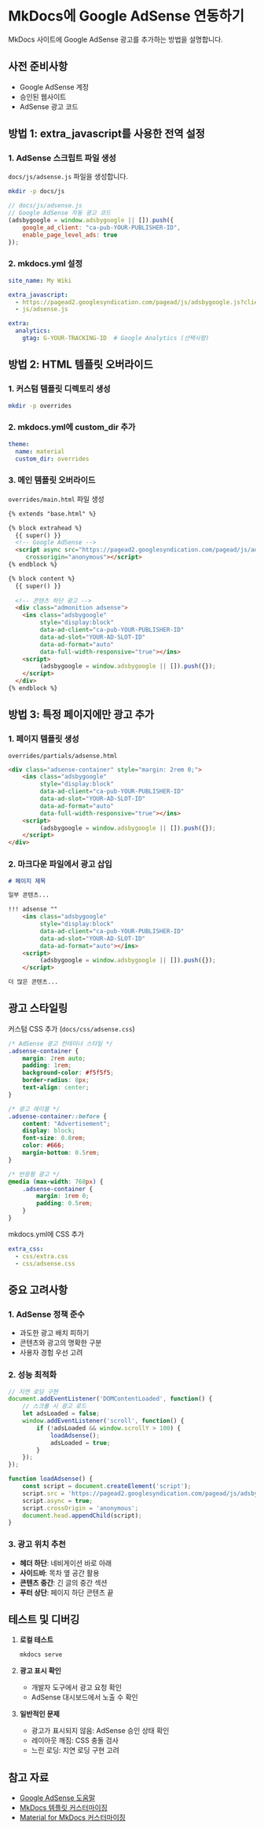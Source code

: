 # MkDocs에 Google AdSense 연동하기

MkDocs 사이트에 Google AdSense 광고를 추가하는 방법을 설명합니다.

## 사전 준비사항

- Google AdSense 계정
- 승인된 웹사이트
- AdSense 광고 코드

## 방법 1: extra_javascript를 사용한 전역 설정

### 1. AdSense 스크립트 파일 생성

`docs/js/adsense.js` 파일을 생성합니다.

```bash
mkdir -p docs/js
```

```javascript
// docs/js/adsense.js
// Google AdSense 자동 광고 코드
(adsbygoogle = window.adsbygoogle || []).push({
    google_ad_client: "ca-pub-YOUR-PUBLISHER-ID",
    enable_page_level_ads: true
});
```

### 2. mkdocs.yml 설정

```yaml
site_name: My Wiki

extra_javascript:
  - https://pagead2.googlesyndication.com/pagead/js/adsbygoogle.js?client=ca-pub-YOUR-PUBLISHER-ID
  - js/adsense.js

extra:
  analytics:
    gtag: G-YOUR-TRACKING-ID  # Google Analytics (선택사항)
```

## 방법 2: HTML 템플릿 오버라이드

### 1. 커스텀 템플릿 디렉토리 생성

```bash
mkdir -p overrides
```

### 2. mkdocs.yml에 custom_dir 추가

```yaml
theme:
  name: material
  custom_dir: overrides
```

### 3. 메인 템플릿 오버라이드

`overrides/main.html` 파일 생성

```html
{% extends "base.html" %}

{% block extrahead %}
  {{ super() }}
  <!-- Google AdSense -->
  <script async src="https://pagead2.googlesyndication.com/pagead/js/adsbygoogle.js?client=ca-pub-YOUR-PUBLISHER-ID"
     crossorigin="anonymous"></script>
{% endblock %}

{% block content %}
  {{ super() }}
  
  <!-- 콘텐츠 하단 광고 -->
  <div class="admonition adsense">
    <ins class="adsbygoogle"
         style="display:block"
         data-ad-client="ca-pub-YOUR-PUBLISHER-ID"
         data-ad-slot="YOUR-AD-SLOT-ID"
         data-ad-format="auto"
         data-full-width-responsive="true"></ins>
    <script>
         (adsbygoogle = window.adsbygoogle || []).push({});
    </script>
  </div>
{% endblock %}
```

## 방법 3: 특정 페이지에만 광고 추가

### 1. 페이지 템플릿 생성

`overrides/partials/adsense.html`

```html
<div class="adsense-container" style="margin: 2rem 0;">
    <ins class="adsbygoogle"
         style="display:block"
         data-ad-client="ca-pub-YOUR-PUBLISHER-ID"
         data-ad-slot="YOUR-AD-SLOT-ID"
         data-ad-format="auto"
         data-full-width-responsive="true"></ins>
    <script>
         (adsbygoogle = window.adsbygoogle || []).push({});
    </script>
</div>
```

### 2. 마크다운 파일에서 광고 삽입

```markdown
# 페이지 제목

일부 콘텐츠...

!!! adsense ""
    <ins class="adsbygoogle"
         style="display:block"
         data-ad-client="ca-pub-YOUR-PUBLISHER-ID"
         data-ad-slot="YOUR-AD-SLOT-ID"
         data-ad-format="auto"></ins>
    <script>
         (adsbygoogle = window.adsbygoogle || []).push({});
    </script>

더 많은 콘텐츠...
```

## 광고 스타일링

커스텀 CSS 추가 (`docs/css/adsense.css`)

```css
/* AdSense 광고 컨테이너 스타일 */
.adsense-container {
    margin: 2rem auto;
    padding: 1rem;
    background-color: #f5f5f5;
    border-radius: 8px;
    text-align: center;
}

/* 광고 레이블 */
.adsense-container::before {
    content: "Advertisement";
    display: block;
    font-size: 0.8rem;
    color: #666;
    margin-bottom: 0.5rem;
}

/* 반응형 광고 */
@media (max-width: 768px) {
    .adsense-container {
        margin: 1rem 0;
        padding: 0.5rem;
    }
}
```

mkdocs.yml에 CSS 추가

```yaml
extra_css:
  - css/extra.css
  - css/adsense.css
```

## 중요 고려사항

### 1. AdSense 정책 준수

- 과도한 광고 배치 피하기
- 콘텐츠와 광고의 명확한 구분
- 사용자 경험 우선 고려

### 2. 성능 최적화

```javascript
// 지연 로딩 구현
document.addEventListener('DOMContentLoaded', function() {
    // 스크롤 시 광고 로드
    let adsLoaded = false;
    window.addEventListener('scroll', function() {
        if (!adsLoaded && window.scrollY > 100) {
            loadAdsense();
            adsLoaded = true;
        }
    });
});

function loadAdsense() {
    const script = document.createElement('script');
    script.src = 'https://pagead2.googlesyndication.com/pagead/js/adsbygoogle.js?client=ca-pub-YOUR-PUBLISHER-ID';
    script.async = true;
    script.crossOrigin = 'anonymous';
    document.head.appendChild(script);
}
```

### 3. 광고 위치 추천

- **헤더 하단**: 네비게이션 바로 아래
- **사이드바**: 목차 옆 공간 활용
- **콘텐츠 중간**: 긴 글의 중간 섹션
- **푸터 상단**: 페이지 하단 콘텐츠 끝

## 테스트 및 디버깅

1. **로컬 테스트**
   ```bash
   mkdocs serve
   ```

2. **광고 표시 확인**
   - 개발자 도구에서 광고 요청 확인
   - AdSense 대시보드에서 노출 수 확인

3. **일반적인 문제**
   - 광고가 표시되지 않음: AdSense 승인 상태 확인
   - 레이아웃 깨짐: CSS 충돌 검사
   - 느린 로딩: 지연 로딩 구현 고려

## 참고 자료

- [Google AdSense 도움말](https://support.google.com/adsense/)
- [MkDocs 템플릿 커스터마이징](https://www.mkdocs.org/user-guide/customizing-your-theme/)
- [Material for MkDocs 커스터마이징](https://squidfunk.github.io/mkdocs-material/customization/)